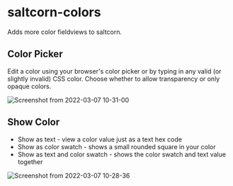 # saltcorn-colors
Adds more color fieldviews to saltcorn.

## Color Picker
Edit a color using your browser's color picker or by typing in any valid (or slightly invalid) CSS color. Choose whether to allow transparency or only opaque colors.

![Screenshot from 2022-03-07 10-31-00](https://user-images.githubusercontent.com/66894759/157064946-0d05eebd-94e1-4705-8e95-8cced1f26947.png)

## Show Color
- Show as text - view a color value just as a text hex code
- Show as color swatch - shows a small rounded square in your color
- Show as text and color swatch - shows the color swatch and text value together

![Screenshot from 2022-03-07 10-28-36](https://user-images.githubusercontent.com/66894759/157064487-803327a6-8f2d-4c6e-8a66-1432bf317c1c.png)

